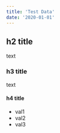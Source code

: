```yaml
---
title: 'Test Data'
date: '2020-01-01'
---
```


## h2 title

text

### h3 title

text

#### h4 title
 - val1
 - val2
 - val3

